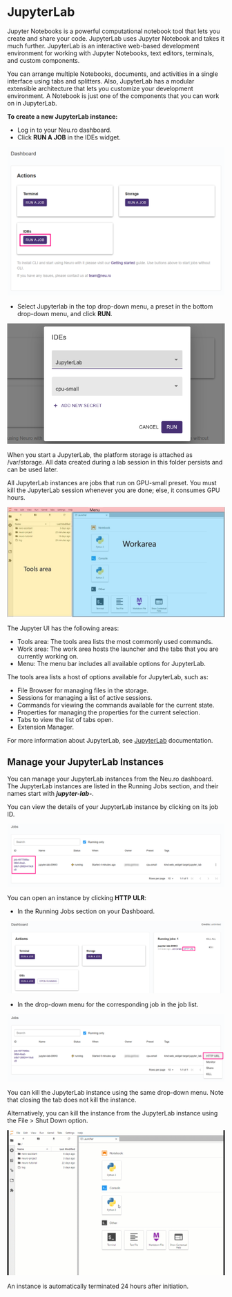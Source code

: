 # JupyterLab

Jupyter Notebooks is a powerful computational notebook tool that lets you create and share your code. JupyterLab uses Jupyter Notebook and takes it much further. JupyterLab is an interactive web-based development environment for working with Jupyter Notebooks, text editors, terminals, and custom components.

You can arrange multiple Notebooks, documents, and activities in a single interface using tabs and splitters. Also, JupyterLab has a modular extensible architecture that lets you customize your development environment. A Notebook is just one of the components that you can work on in JupyterLab.

**To create a new JupyterLab instance:**

* Log in to your Neu.ro dashboard.
* Click **RUN A JOB** in the IDEs widget.

![](../.gitbook/assets/zobrazhennya%20%2826%29%20%281%29.png)

* Select Jupyterlab in the top drop-down menu, a preset in the bottom drop-down menu, and click **RUN**.

![](../.gitbook/assets/image%20%288%29.png)

When you start a JupyterLab, the platform storage is attached as /var/storage. All data created during a lab session in this folder persists and can be used later. 

All JupyterLab instances are jobs that run on GPU-small preset. You must kill the JupyterLab session whenever you are done; else, it consumes GPU hours. 

![JupyterLab instance](../.gitbook/assets/JL_Overview.jpg)

The Jupyter UI has the following areas:

* Tools area: The tools area lists the most commonly used commands.
* Work area: The work area hosts the launcher and the tabs that you are currently working on.
* Menu: The menu bar includes all available options for JupyterLab.

The tools area lists a host of options available for JupyterLab, such as:

* File Browser for managing files in the storage.
* Sessions for managing a list of active sessions.
* Commands for viewing the commands available for the current state.
* Properties for managing the properties for the current selection.
* Tabs to view the list of tabs open.
* Extension Manager.

For more information about JupyterLab, see [JupyterLab](https://jupyterlab.readthedocs.io/en/stable/) documentation.

## Manage your JupyterLab Instances

You can manage your JupyterLab instances from the Neu.ro dashboard. The JupyterLab instances are listed in the Running Jobs section, and their names start with _**jupyter-lab-**_.

You can view the details of your JupyterLab instance by clicking on its job ID.

![](../.gitbook/assets/image%20%2895%29.png)

You can open an instance by clicking **HTTP ULR**:

* In the Running Jobs section on your Dashboard.

![](../.gitbook/assets/image%20%2836%29.png)

* In the drop-down menu for the corresponding job in the job list.

![](../.gitbook/assets/image%20%2884%29.png)

You can kill the JupyterLab instance using the same drop-down menu. Note that closing the tab does not kill the instance.

Alternatively, you can kill the instance from the JupyterLab instance using the File &gt; Shut Down option.

![Killing a JupyterLab instance](../.gitbook/assets/JL_shutdown.gif)

An instance is automatically terminated 24 hours after initiation.

